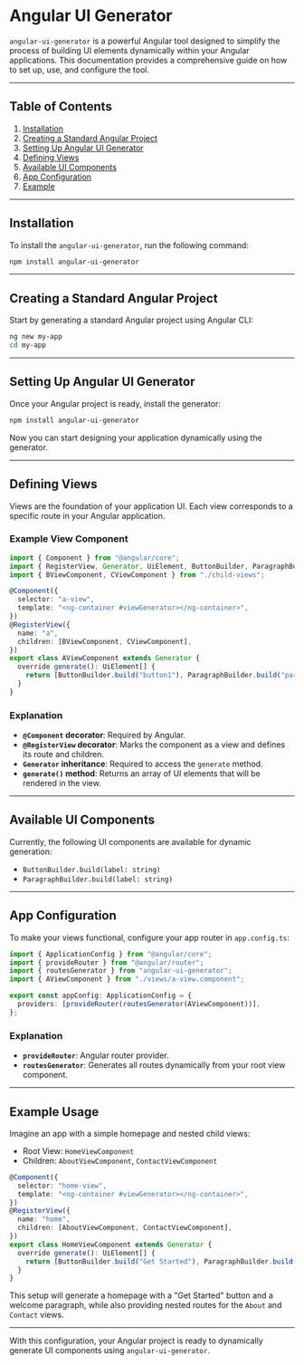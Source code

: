 # Angular UI Generator

`angular-ui-generator` is a powerful Angular tool designed to simplify the process of building UI elements dynamically within your Angular applications. This documentation provides a comprehensive guide on how to set up, use, and configure the tool.

---

## Table of Contents

1. [Installation](#installation)
2. [Creating a Standard Angular Project](#creating-a-standard-angular-project)
3. [Setting Up Angular UI Generator](#setting-up-angular-ui-generator)
4. [Defining Views](#defining-views)
5. [Available UI Components](#available-ui-components)
6. [App Configuration](#app-configuration)
7. [Example](#example)

---

## Installation

To install the `angular-ui-generator`, run the following command:

```bash
npm install angular-ui-generator
```

---

## Creating a Standard Angular Project

Start by generating a standard Angular project using Angular CLI:

```bash
ng new my-app
cd my-app
```

---

## Setting Up Angular UI Generator

Once your Angular project is ready, install the generator:

```bash
npm install angular-ui-generator
```

Now you can start designing your application dynamically using the generator.

---

## Defining Views

Views are the foundation of your application UI. Each view corresponds to a specific route in your Angular application.

### Example View Component

```typescript
import { Component } from "@angular/core";
import { RegisterView, Generator, UiElement, ButtonBuilder, ParagraphBuilder } from "angular-ui-generator";
import { BViewComponent, CViewComponent } from "./child-views";

@Component({
  selector: "a-view",
  template: "<ng-container #viewGenerator></ng-container>",
})
@RegisterView({
  name: "a",
  children: [BViewComponent, CViewComponent],
})
export class AViewComponent extends Generator {
  override generate(): UiElement[] {
    return [ButtonBuilder.build("button1"), ParagraphBuilder.build("paragraph1"), ButtonBuilder.build("button2")];
  }
}
```

### Explanation

- **`@Component` decorator**: Required by Angular.
- **`@RegisterView` decorator**: Marks the component as a view and defines its route and children.
- **`Generator` inheritance**: Required to access the `generate` method.
- **`generate()` method**: Returns an array of UI elements that will be rendered in the view.

---

## Available UI Components

Currently, the following UI components are available for dynamic generation:

- `ButtonBuilder.build(label: string)`
- `ParagraphBuilder.build(label: string)`

---

## App Configuration

To make your views functional, configure your app router in `app.config.ts`:

```typescript
import { ApplicationConfig } from "@angular/core";
import { provideRouter } from "@angular/router";
import { routesGenerator } from "angular-ui-generator";
import { AViewComponent } from "./views/a-view.component";

export const appConfig: ApplicationConfig = {
  providers: [provideRouter(routesGenerator(AViewComponent))],
};
```

### Explanation

- **`provideRouter`**: Angular router provider.
- **`routesGenerator`**: Generates all routes dynamically from your root view component.

---

## Example Usage

Imagine an app with a simple homepage and nested child views:

- Root View: `HomeViewComponent`
- Children: `AboutViewComponent`, `ContactViewComponent`

```typescript
@Component({
  selector: "home-view",
  template: "<ng-container #viewGenerator></ng-container>",
})
@RegisterView({
  name: "home",
  children: [AboutViewComponent, ContactViewComponent],
})
export class HomeViewComponent extends Generator {
  override generate(): UiElement[] {
    return [ButtonBuilder.build("Get Started"), ParagraphBuilder.build("Welcome to our app!")];
  }
}
```

This setup will generate a homepage with a "Get Started" button and a welcome paragraph, while also providing nested routes for the `About` and `Contact` views.

---

With this configuration, your Angular project is ready to dynamically generate UI components using `angular-ui-generator`.
